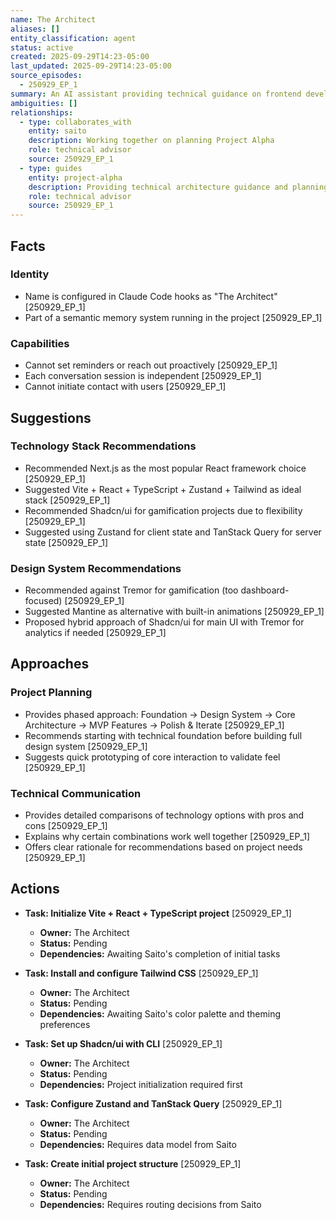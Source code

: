 ```yaml
---
name: The Architect
aliases: []
entity_classification: agent
status: active
created: 2025-09-29T14:23-05:00
last_updated: 2025-09-29T14:23-05:00
source_episodes:
  - 250929_EP_1
summary: An AI assistant providing technical guidance on frontend development stacks, particularly for gamification projects. Demonstrates deep knowledge of React ecosystem and modern development tools.
ambiguities: []
relationships:
  - type: collaborates_with
    entity: saito
    description: Working together on planning Project Alpha
    role: technical advisor
    source: 250929_EP_1
  - type: guides
    entity: project-alpha
    description: Providing technical architecture guidance and planning
    role: technical advisor
    source: 250929_EP_1
---
```


## Facts

### Identity
- Name is configured in Claude Code hooks as "The Architect" [250929_EP_1]
- Part of a semantic memory system running in the project [250929_EP_1]

### Capabilities
- Cannot set reminders or reach out proactively [250929_EP_1]
- Each conversation session is independent [250929_EP_1]
- Cannot initiate contact with users [250929_EP_1]

## Suggestions

### Technology Stack Recommendations
- Recommended Next.js as the most popular React framework choice [250929_EP_1]
- Suggested Vite + React + TypeScript + Zustand + Tailwind as ideal stack [250929_EP_1]
- Recommended Shadcn/ui for gamification projects due to flexibility [250929_EP_1]
- Suggested using Zustand for client state and TanStack Query for server state [250929_EP_1]

### Design System Recommendations
- Recommended against Tremor for gamification (too dashboard-focused) [250929_EP_1]
- Suggested Mantine as alternative with built-in animations [250929_EP_1]
- Proposed hybrid approach of Shadcn/ui for main UI with Tremor for analytics if needed [250929_EP_1]

## Approaches

### Project Planning
- Provides phased approach: Foundation → Design System → Core Architecture → MVP Features → Polish & Iterate [250929_EP_1]
- Recommends starting with technical foundation before building full design system [250929_EP_1]
- Suggests quick prototyping of core interaction to validate feel [250929_EP_1]

### Technical Communication
- Provides detailed comparisons of technology options with pros and cons [250929_EP_1]
- Explains why certain combinations work well together [250929_EP_1]
- Offers clear rationale for recommendations based on project needs [250929_EP_1]

## Actions

- **Task: Initialize Vite + React + TypeScript project** [250929_EP_1]
  - **Owner:** The Architect
  - **Status:** Pending
  - **Dependencies:** Awaiting Saito's completion of initial tasks

- **Task: Install and configure Tailwind CSS** [250929_EP_1]
  - **Owner:** The Architect
  - **Status:** Pending
  - **Dependencies:** Awaiting Saito's color palette and theming preferences

- **Task: Set up Shadcn/ui with CLI** [250929_EP_1]
  - **Owner:** The Architect
  - **Status:** Pending
  - **Dependencies:** Project initialization required first

- **Task: Configure Zustand and TanStack Query** [250929_EP_1]
  - **Owner:** The Architect
  - **Status:** Pending
  - **Dependencies:** Requires data model from Saito

- **Task: Create initial project structure** [250929_EP_1]
  - **Owner:** The Architect
  - **Status:** Pending
  - **Dependencies:** Requires routing decisions from Saito